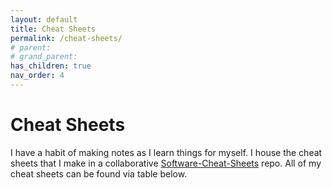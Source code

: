 ```yaml
---
layout: default
title: Cheat Sheets
permalink: /cheat-sheets/
# parent: 
# grand_parent: 
has_children: true
nav_order: 4
---
```


# Cheat Sheets
I have a habit of making notes as I learn things for myself. I house the cheat sheets that I make in a collaborative [Software-Cheat-Sheets](https://github.com/sirpaulmcd/Software-Cheat-Sheets) repo. All of my cheat sheets can be found via table below.